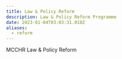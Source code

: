 ```yaml
---
title: Law & Policy Reform
description: Law & Policy Reform Programme
date: 2023-01-04T03:03:31.018Z
aliases:
  - reform
---
```

M﻿CCHR Law & Policy Reform